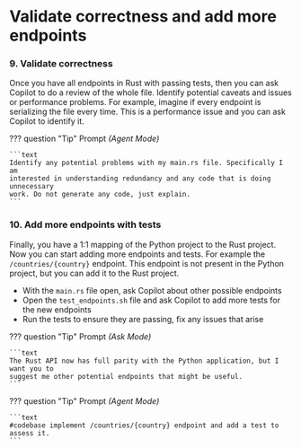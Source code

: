 # Validate correctness and add more endpoints

### 9. Validate correctness

Once you have all endpoints in Rust with passing tests, then you can ask Copilot to do a review of the whole file. Identify potential caveats and issues or performance problems. For example, imagine if every endpoint is serializing the file every time. This is a performance issue and you can ask Copilot to identify it.

??? question "Tip"
    Prompt *(Agent Mode)*

    ```text
    Identify any potential problems with my main.rs file. Specifically I am
    interested in understanding redundancy and any code that is doing unnecessary
    work. Do not generate any code, just explain.
    ```


### 10. Add more endpoints with tests

Finally, you have a 1:1 mapping of the Python project to the Rust project. Now you can start adding more endpoints and tests. For example the `/countries/{country}` endpoint. This endpoint is not present in the Python project, but you can add it to the Rust project.

- With the `main.rs` file open, ask Copilot about other possible endpoints
- Open the `test_endpoints.sh` file and ask Copilot to add more tests for the new endpoints
- Run the tests to ensure they are passing, fix any issues that arise

??? question "Tip"
    Prompt *(Ask Mode)*

    ```text
    The Rust API now has full parity with the Python application, but I want you to
    suggest me other potential endpoints that might be useful.
    ```

??? question "Tip"
    Prompt *(Agent Mode)*

    ```text
    #codebase implement /countries/{country} endpoint and add a test to assess it.
    ```
